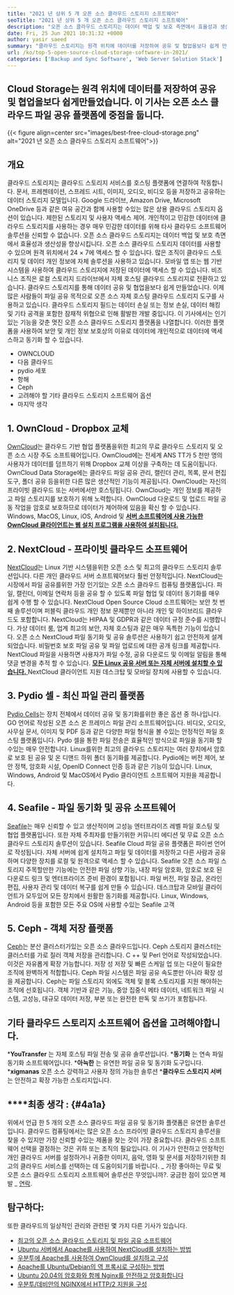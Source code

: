 ```yaml
---
title: "2021 년 상위 5 개 오픈 소스 클라우드 스토리지 소프트웨어" 
seoTitle: "2021 년 상위 5 개 오픈 소스 클라우드 스토리지 소프트웨어" 
description: "오픈 소스 클라우드 스토리지는 데이터 백업 및 보호 측면에서 효율성과 생산성을 향상시킵니다. 이 기사는 최고의 클라우드 스토리지 앱에 중점을 둡니다" 
date: Fri, 25 Jun 2021 10:31:32 +0000
author: yasir saeed
summary: "클라우드 스토리지는 원격 위치에 데이터를 저장하여 공유 및 협업을보다 쉽게 ​​만들었습니다. 이 기사는 오픈 소스 클라우드 파일 공유 플랫폼에 중점을 둡니다." 
url: /ko/top-5-open-source-cloud-storage-software-in-2021/
categories: ['Backup and Sync Software', 'Web Server Solution Stack']
---
```


## Cloud Storage는 원격 위치에 데이터를 저장하여 공유 및 협업을보다 쉽게 ​​만들었습니다. 이 기사는 오픈 소스 클라우드 파일 공유 플랫폼에 중점을 둡니다.

{{< figure align=center src="images/best-free-cloud-storage.png" alt="2021 년 오픈 소스 클라우드 스토리지 소프트웨어">}}


## **개요** 
클라우드 스토리지는 클라우드 스토리지 서비스를 호스팅 플랫폼에 연결하여 작동합니다. 문서, 프레젠테이션, 스프레드 시트, 이미지, 오디오, 비디오 등을 저장하고 공유하는 데이터 스토리지 모델입니다. Google 드라이브, Amazon Drive, Microsoft OneDrive 등과 같은 여유 공간과 함께 사용할 수있는 많은 상용 클라우드 스토리지 옵션이 있습니다. 제한된 스토리지 및 사용자 액세스 제어. 개인적이고 민감한 데이터에 클라우드 스토리지를 사용하는 경우 매우 민감한 데이터를 위해 타사 클라우드 소프트웨어 솔루션을 신뢰할 수 없습니다. 오픈 소스 클라우드 스토리지는 데이터 백업 및 보호 측면에서 효율성과 생산성을 향상시킵니다.
오픈 소스 클라우드 스토리지 데이터를 사용할 수 있으며 원격 위치에서 24 × 7에 액세스 할 수 있습니다. 많은 조직이 클라우드 스토리지 및 데이터 개인 정보에 자체 솔루션을 사용하고 있습니다. 모바일 앱 또는 웹 기반 시스템을 사용하여 클라우드 스토리지에 저장된 데이터에 액세스 할 수 있습니다. 비즈니스 조직은 로컬 스토리지 드라이브에서 자체 호스팅 클라우드 스토리지로 전환하고 있습니다. 클라우드 스토리지를 통해 데이터 공유 및 협업을보다 쉽게 ​​만들었습니다. 이제 많은 사람들이 파일 공유 목적으로 오픈 소스 자체 호스팅 클라우드 스토리지 도구를 사용하고 있습니다. 클라우드 스토리지 필드는 데이터 손실 또는 정보 손실, 데이터 해킹 및 기타 공격을 포함한 잠재적 위협으로 인해 활발한 개발 중입니다.
이 기사에서는 인기있는 기능을 갖춘 멋진 오픈 소스 클라우드 스토리지 플랫폼을 나열합니다. 이러한 플랫폼을 사용하여 보안 및 개인 정보 보호상의 이유로 데이터에 개인적으로 데이터에 액세스하고 동기화 할 수 있습니다.
  * OWNCLOUD
  * 다음 클라우드
  * pydio 세포
  * 항해
  * Ceph
  * 고려해야 할 기타 클라우드 스토리지 소프트웨어 옵션
  * 마지막 생각

## 1. OwnCloud - Dropbox 교체
[OwnCloud][1]는 클라우드 기반 협업 플랫폼을위한 최고의 무료 클라우드 스토리지 및 오픈 소스 시장 주도 소프트웨어입니다. OwnCloud에는 전세계 ANS TT가 5 천만 명의 사용자가 데이터를 덤프하기 위해 Dropbox 교체 이상을 구축하는 데 도움이됩니다. OwnCloud Data Storage에는 클라우드 파일 공유 관리, 캘린더 관리, 목록, 문서 편집 도구, 폴더 공유 등을위한 다른 많은 생산적인 기능이 제공됩니다. OwnCloud는 자신의 프라이빗 클라우드 또는 서버에서만 호스팅됩니다. OwnCloud는 개인 정보를 제공하고 파일 스토리지를 보호하기 위해 노력합니다. OwnCloud 다운로드 및 업로드 파일 공동 작업을 암호로 보호하므로 데이터가 제어하에 있음을 확신 할 수 있습니다.
Windows, MacOS, Linux, iOS, Android 및 [**서버 소프트웨어에 사용 가능한 OwnCloud 클라이언트는 웹 설치 프로그램을 사용하여 설치됩니다.** ][2]

## 2. NextCloud - 프라이빗 클라우드 소프트웨어
[NextCloud][3]는 Linux 기반 시스템을위한 오픈 소스 및 최고의 클라우드 스토리지 솔루션입니다. 다른 개인 클라우드 서버 소프트웨어보다 훨씬 안정적입니다. NextCloud는 시장에서 파일 공유를위한 가장 인기있는 오픈 소스 클라우드 컴퓨팅 플랫폼입니다. 파일, 캘린더, 이메일 연락처 등을 공유 할 수 있도록 파일 협업 및 데이터 동기화를 매우 쉽게 수행 할 수 있습니다. NextCloud Open Source Cloud 소프트웨어는 보안 첫 번째 솔루션이며 퍼블릭 클라우드 개인 정보 문제뿐만 아니라 개인 및 하이브리드 클라우드도 포함합니다. NextCloud는 HIPAA 및 GDPR과 같은 데이터 규정 준수를 시행합니다.
가상 데이터 룸, 업계 최고의 보안, 자체 호스팅과 같은 매우 독특한 기능이 있습니다. 오픈 소스 NextCloud 파일 동기화 및 공유 솔루션은 사용하기 쉽고 안전하게 설계되었습니다. 비밀번호 보호 파일 공유 및 파일 업로드에 대한 공개 링크를 제공합니다. NextCloud 파일을 사용하면 사용자가 파일 수정, 공유 다운로드 및 이메일 알림을 통해 댓글 변경을 추적 할 수 있습니다. [**모든 Linux 공유 서버 또는 자체 서버에 설치할 수 있습니다.** ][4]
NextCloud 클라이언트 지원 데스크탑 및 모바일 장치에 사용할 수 있습니다.

## 3. Pydio 셀 - 최신 파일 관리 플랫폼
[Pydio Cells][5]는 장치 전체에서 데이터 공유 및 동기화를위한 좋은 옵션 중 하나입니다. GO 언어로 작성된 오픈 소스 온 프레미스 파일 관리 소프트웨어입니다. 비디오, 오디오, 사무실 문서, 이미지 및 PDF 등과 같은 다양한 파일 형식을 볼 수있는 안정적인 파일 호스팅 플랫폼입니다. Pydo 셀을 통한 파일 전송은 효율적인 방식으로 파일을 동기화 할 수있는 매우 안전합니다. Linux를위한 최고의 클라우드 스토리지는 여러 장치에서 암호로 보호 된 공유 및 온 디맨드 하위 폴더 동기화를 제공합니다. Pydio에는 버전 제어, 보안 정책, 암호화 시설, OpenID Connect 인증 등과 같은 기능이 있습니다.
Linux, Windows, Android 및 MacOS에서 Pydio 클라이언트 소프트웨어 지원을 제공합니다.

## 4. Seafile - 파일 동기화 및 공유 소프트웨어
[Seafile][6]는 매우 신뢰할 수 있고 생산적이며 고성능 엔터프라이즈 레벨 파일 호스팅 및 협업 플랫폼입니다. 또한 자체 주최자를 만들기위한 커뮤니티 에디션 및 무료 오픈 소스 클라우드 스토리지 솔루션이 있습니다. Seafile Cloud 파일 공유 플랫폼은 파이썬 언어로 작성됩니다.
자체 서버에 쉽게 설치하고 파일 및 데이터를 저장하고 다른 사람과 공유하며 다양한 장치를 로컬 및 원격으로 액세스 할 수 있습니다. Seafile 오픈 소스 파일 스토리지 주목할만한 기능에는 안전한 파일 상향 기능, 내장 파일 암호화, 암호로 보호 된 다운로드 링크 및 엔터프라이즈 준비 환경이 포함됩니다. 파일 버전, 파일 잠금, 온라인 편집, 사용자 관리 및 데이터 복구를 쉽게 만들 수 있습니다. 데스크탑과 모바일 클라이언트가 모두있어 모든 장치에서 원활한 동기화를 제공합니다.
Linux, Windows, Android 등을 포함한 모든 주요 OS에 사용할 수있는 Seafile 고객

## 5. Ceph - 객체 저장 플랫폼
[Ceph][7]는 분산 클러스터가있는 오픈 소스 클라우드입니다. Ceph 스토리지 클러스터는 클러스터를 가로 질러 객체 저장을 관리합니다. C ++ 및 Perl 언어로 작성되었습니다. 이것은 자유롭게 확장 가능합니다. 저장 성 저장 및 빠른 스케일 업 또는 다운이 필요한 조직에 완벽하게 적합합니다. Ceph 파일 시스템은 파일 공유 속도뿐만 아니라 확장 성을 제공합니다. Ceph는 파일 스토리지 외에도 객체 및 블록 스토리지를 지원 해야하는 조직에 선호됩니다.
객체 기반과 같은 기능, 중앙 집중식 메타 데이터, 네트워크 파일 시스템, 고성능, 대규모 데이터 저장, 부분 또는 완전한 판독 및 쓰기가 포함됩니다.

## 기타 클라우드 스토리지 소프트웨어 옵션을 고려해야합니다.
  ***YouTransfer** 는 자체 호스팅 파일 전송 및 공유 솔루션입니다.
  ***동기화** 는 연속 파일 동기화 소프트웨어입니다.
  ***아늑한** 는 유연한 파일 공유 및 동기화 도구입니다.
  ***xigmanas**  오픈 소스 강력하고 사용자 정의 가능한 솔루션
  ***클라우드 스토리지 서버** 는 안전하고 확장 가능한 스토리지입니다.

## ****최종 생각  **:**     {#4a1a}
위에서 언급 한 5 개의 오픈 소스 클라우드 파일 공유 및 동기화 플랫폼은 유연한 솔루션입니다. 클라우드 컴퓨팅에서는 많은 오픈 소스 프라이빗 클라우드 스토리지 솔루션을 찾을 수 있지만 가장 신뢰할 수있는 제품을 찾는 것이 가장 중요합니다. 클라우드 소프트웨어 선택을 결정하는 것은 귀하 또는 조직의 필요입니다. 이 기사가 안전하고 안정적인 개인 클라우드 서버를 설정하거나 귀중한 이미지, 음악, 영화 및 문서를 저장하기위한 최고의 클라우드 서비스를 선택하는 데 도움이되기를 바랍니다.
_ 가장 좋아하는 무료 및 오픈 소스 클라우드 스토리지 소프트웨어 솔루션은 무엇입니까?. 궁금한 점이 있으면 제발 _ [연락][8].

## 탐구하다:
또한 클라우드의 일상적인 관리와 관련된 몇 가지 다른 기사가 있습니다.
  * [최고의 오픈 소스 클라우드 스토리지 및 파일 공유 소프트웨어][9]
  * [Ubuntu 서버에서 Apache를 사용하여 NextCloud를 설치하는 방법][4]
  * [우분투에 Apache를 사용하여 OwnCloud를 설치하고 구성][2]
  * [Apache를 Ubuntu/Debian의 역 프록시로 구성하는 방법][10]
  * [Ubuntu 20.04의 암호화와 함께 Nginx를 안전하고 암호화합니다][11]
  * [우분투/데비안의 NGINX에서 HTTP/2 지원을 구성][12]

  
[1]: https://owncloud.com/
[2]: https://blog.containerize.com/backup-and-sync-software/how-to-install-and-configure-owncloud-with-apache-on-ubuntu/
[3]: https://nextcloud.com/
[4]: https://blog.containerize.com/backup-and-sync-software/how-to-install-nextcloud-with-apache-on-ubuntu-server/
[5]: https://pydio.com/
[6]: https://www.seafile.com/
[7]: https://ceph.io/en/
[8]: mailto:yasir.saeed@aspose.com
[9]: https://products.containerize.com/backup-and-sync/
[10]: https://blog.containerize.com/web-server-solution-stack/how-to-configure-apache-as-a-reverse-proxy-for-ubuntudebian/
[11]: https://blog.containerize.com/web-server-solution-stack/how-to-secure-nginx-with-letsencrypt-on-ubuntu-20-04/
[12]: https://blog.containerize.com/web-server-solution-stack/how-to-configure-http2-support-in-nginx-on-ubuntudebian/
